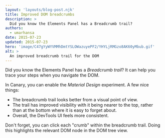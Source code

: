 ```yaml
---
layout: 'layouts/blog-post.njk'
title: Improved DOM breadcrumbs
description: >
  Did you know the Elements Panel has a Breadcrumb trail?
authors:
  - umarhansa
date: 2015-07-23
updated: 2015-07-23
hero: 'image/C47gYyWYVMMhDmtYSLOWazuyePF2/YHYLjRMGzo8AK60yMbub.gif'
alt: >
  An improved breadcrumb trail for the DOM
---
```


Did you know the Elements Panel has a <em>Breadcrumb trail</em>? It can help you trace your steps when you navigate the DOM.

In Canary, you can enable the <em>Material Design</em> experiment. A few nice things:

<ul>
  <li>The breadcrumb trail looks better from a visual point of view.</li>
  <li>
    The trail has improved visibility with it being nearer to the top, rather
    than at the bottom where it is easy to forget about.
  </li>
  <li>Overall, the DevTools UI feels more consistent.</li>
</ul>

Don't forget, you can click each "crumb" within the breadcrumb trail. Doing this highlights the relevant DOM node in the DOM tree view.
